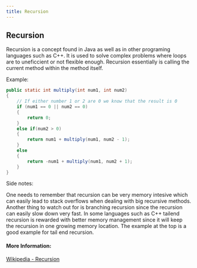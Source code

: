 ```yaml
---
title: Recursion
---
```

## Recursion
Recursion is a concept found in Java as well as in other programing languages such as C++. It is used to solve complex problems where loops are to uneficcient or not flexible enough. Recursion essentially is calling the current method within the method itself.

Example:

```java
public static int multiply(int num1, int num2) 
{
    // If either number 1 or 2 are 0 we know that the result is 0
    if (num1 == 0 || num2 == 0) 
    {
        return 0;
    }
    else if(num2 > 0)
    {
        return num1 + multiply(num1, num2 - 1);
    }
    else
    {
        return -num1 + multiply(num1, num2 + 1);
    }
}
```
Side notes:

One needs to remember that recursion can be very memory intesive which can easily lead to stack overflows when dealing with big recursive methods. Another thing to watch out for is branching recursion since the recursion can easily slow down very fast. In some languages such as C++ tailend recursion is rewarded with better memory management since it will keep the recursion in one growing memory location. The example at the top is a good example for tail end recursion.

#### More Information:
[Wikipedia - Recursion](https://en.wikipedia.org/wiki/Recursion_(computer_science))
